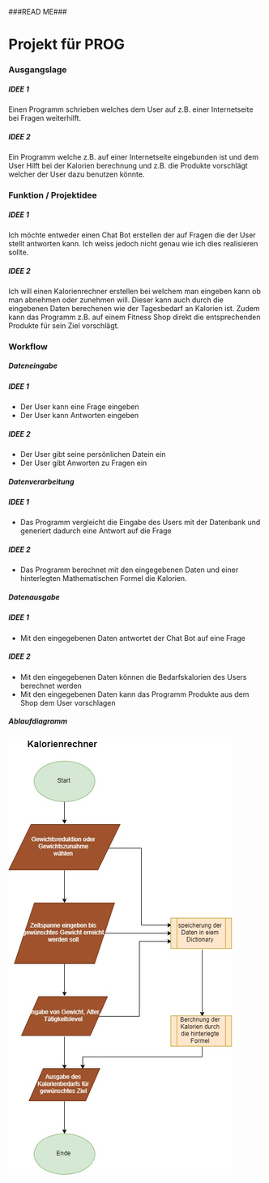 ###READ ME###

# Projekt für PROG

### Ausgangslage

##### **IDEE 1**
Einen Programm schrieben welches dem User auf z.B. einer Internetseite bei Fragen weiterhilft.

##### **IDEE 2**
Ein Programm welche z.B. auf einer Internetseite eingebunden ist und dem User Hilft bei der Kalorien berechnung und z.B. die Produkte vorschlägt welcher der User dazu benutzen könnte.


### Funktion / Projektidee

##### **IDEE 1**
Ich möchte entweder einen Chat Bot erstellen der auf Fragen die der User stellt antworten kann. Ich weiss jedoch nicht genau wie ich dies realisieren sollte.

##### **IDEE 2**
Ich will einen Kalorienrechner erstellen bei welchem man eingeben kann ob man abnehmen oder zunehmen will. Dieser kann auch durch die eingebenen Daten berechenen wie der Tagesbedarf an Kalorien ist. Zudem kann das Programm z.B. auf einem Fitness Shop direkt die entsprechenden Produkte für sein Ziel vorschlägt.
### Workflow
##### Dateneingabe
##### **IDEE 1**
  - Der User kann eine Frage eingeben 
  - Der User kann Antworten eingeben

##### **IDEE 2**
  - Der User gibt seine persönlichen Datein ein
  - Der User gibt Anworten zu Fragen ein

##### Datenverarbeitung
##### **IDEE 1**
  - Das Programm vergleicht die Eingabe des Users mit der Datenbank und generiert dadurch eine Antwort auf die Frage

##### **IDEE 2**
  - Das Programm berechnet mit den eingegebenen Daten und einer hinterlegten Mathematischen Formel die Kalorien.
  
##### Datenausgabe
##### **IDEE 1**
  - Mit den eingegebenen Daten antwortet der Chat Bot auf eine Frage

##### **IDEE 2**
  - Mit den eingegebenen Daten können die Bedarfskalorien des Users berechnet werden
  - Mit den eingegebenen Daten kann das Programm Produkte aus dem Shop dem User vorschlagen

##### **Ablaufdiagramm**

 ![Ablaufdiagramm](Kalorienrechner.jpg)
